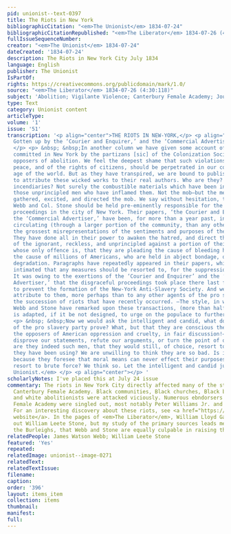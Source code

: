 ```yaml
---
pid: unionist--text-0397
title: The Riots in New York
bibliographicCitation: "<em>The Unionist</em> 1834-07-24"
bibliographicCitationRepublished: "<em>The Liberator</em> 1834-07-26 (4:30:118)"
fullIssueSequenceNumber: 
creator: "<em>The Unionist</em> 1834-07-24"
dateCreated: '1834-07-24'
description: The Riots in New York City July 1834
language: English
publisher: The Unionist
IsPartOf: 
rights: https://creativecommons.org/publicdomain/mark/1.0/
source: "<em>The Liberator</em> 1834-07-26 (4:30:118)"
subject: 'Abolition; Vigilante Violence; Canterbury Female Academy; Journalistic Debate '
type: Text
category: Unionist content
articleType: 
volume: '1'
issue: '51'
transcription: '<p align="center">THE RIOTS IN NEW-YORK,</p> <p align="center"> <em>
  Gotten up by the ‘Courier and Enquirer,’ and the ‘Commercial Advertiser.’ </em>
  </p> <p> &nbsp; &nbsp;In another column we have given some account of the outrage
  committed in New York by the partizans [sic] of the Colonization Society,* and the
  opposers of abolition. We feel the deepest shame that such violations of the public
  peace, and of the rights of citizens, should be perpetrated in our country, in this
  age of the world. But as they have transpired, we are bound to publish them—and
  to attribute these wicked works to their real authors. Who are they? Who are the
  incendiaries? Not surely the combustible materials which have been inflamed; but
  those unprincipled men who have inflamed them. Not the mob—but the men who have
  gathered, excited, and directed the mob. We say without hesitation, that James Watson
  Webb and Col. Stone should be held pre-eminently responsible for the late notorious
  proceedings in the city of New York. Their papers, ‘the Courier and Enquirer,’ and
  the ‘Commercial Advertiser,’ have been, for more than a year past, industriously
  circulating (through a larger portion of the community, than any other paper could,)
  the grossest misrepresentations of the sentiments and purposes of the Abolitionists.
  They have done all in their power to awaken the hatred, and direct the blind zeal
  of the ignorant, reckless, and unprincipled against a portion of their fellow citizens,
  whose only offence is, that they are pleading the cause of bleeding humanity—ay,
  the cause of millions of Americans, who are held in abject bondage, or paralyzing
  degradation. Paragraphs have repeatedly appeared in their papers, which more than
  intimated that any measures should be resorted to, for the suppression of the Abolitionists.
  It was owing to the exertions of the ‘Courier and Enquirer’ and the ‘Commercial
  Advertiser,’ that the disgraceful proceedings took place there last fall, intended
  to prevent the formation of the New-York Anti-Slavery Society. And we may fairly
  attribute to them, more perhaps than to any other agents of the pro slavery party,
  the succession of riots that have recently occurred. —The style, in which Messrs.
  Webb and Stone have remarked upon these transactions, (more than half excusing)
  is adapted, if it be not designed, to urge on the populace to further outrage. </p>
  <p> &nbsp; &nbsp;Now we would ask the intelligent and candid, what does this procedure
  of the pro slavery party prove? What, but that they are conscious they cannot meet
  the opposers of American oppression and cruelty, in fair discussion!—If they could
  disprove our statements, refute our arguments, or turn the point of our appeal,
  are they indeed such men, that they would still, of choice, resort to the base means
  they have been using? We are unwilling to think they are so bad. Is it not rather
  because they foresee that moral means can never effect their purposes, that they
  resort to brute force? We think so. Let the intelligent and candid judge.— <em>Brooklyn
  Unionist.</em> </p> <p align="center"></p> '
scholarlyNotes: I've placed this at July 24 issue
commentary: The riots in New York City directly affected many of the students at the
  Canterbury Female Academy. Black communities, Black churches, Black businesses,
  and white abolitionists were attacked viciously. Numerous ebndorsers of the Canterbury
  Female Academy were singled out, most notably Peter Williams Jr. and Arthur Tappan.
  For an interesting discovery about these riots, see <a href="https://blog.mcny.org/2012/04/03/the-abolitionist-riots-of-1834/">this
  website</a>. In the pages of <em>The Liberator</em>, William Lloyd Garrison singles
  out William Leete Stone, but my study of the primary sources leads me to agree with
  the Burleighs, that Webb and Stone are equally culpable in raising the racist mob.
relatedPeople: James Watson Webb; William Leete Stone
featured: 'Yes'
repeated: 
relatedImage: unionist--image-0271
relatedText: 
relatedTextIssue: 
filename: 
caption: 
order: '396'
layout: items_item
collection: items
thumbnail: 
manifest: 
full: 
---
```

